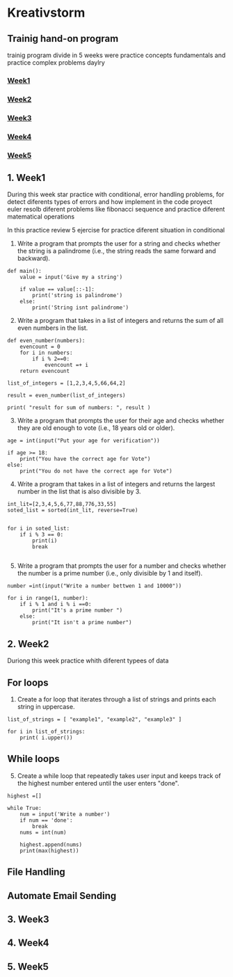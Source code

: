 # Kreativstorm 
## Trainig hand-on program 
trainig program divide in 5 weeks were practice concepts fundamentals and practice complex problems daylry 
###  [Week1](#1-week1)
###  [Week2](#2-week2)
###  [Week3](#3-week3)
###  [Week4](#4-week4)
###  [Week5](#5-week5)


## 1. Week1
During this week star practice with conditional, error handling problems, for detect diferents types of errors and how implement in the code
proyect euler resolb diferent problems like fibonacci sequence and practice diferent matematical operations 

In this practice review 5 ejercise for practice diferent situation in conditional  
1. Write a program that prompts the user for a string and checks whether the string is a palindrome (i.e., the string reads the same forward and backward).
```   
def main():
    value = input('Give my a string')
    
    if value == value[::-1]:
        print('string is palindrome')
    else:
        print('String isnt palindrome')

```

2. Write a program that takes in a list of integers and returns the sum of all even numbers in the list.
```
def even_number(numbers):
    evencount = 0
    for i in numbers:
        if i % 2==0:
            evencount =+ i
    return evencount
    
list_of_integers = [1,2,3,4,5,66,64,2]

result = even_number(list_of_integers)

print( "result for sum of numbers: ", result )    
```


3. Write a program that prompts the user for their age and checks whether they are old enough to vote (i.e., 18 years old or older).
```
age = int(input("Put your age for verification"))

if age >= 18:
    print("You have the correct age for Vote")
else:
    print("You do not have the correct age for Vote")
```

4. Write a program that takes in a list of integers and returns the largest number in the list that is also divisible by 3.
```
int_lit=[2,3,4,5,6,77,88,776,33,55]
soted_list = sorted(int_lit, reverse=True)


for i in soted_list:
    if i % 3 == 0:
        print(i)
        break 
        
```


5. Write a program that prompts the user for a number and checks whether the number is a prime number (i.e., only divisible by 1 and itself).
```
number =int(input("Write a number bettwen 1 and 10000"))

for i in range(1, number):
    if i % 1 and i % i ==0:
        print("It's a prime number ")
    else:
        print("It isn't a prime number")
```



## 2. Week2
Duriong this week practice whith diferent typees of data 

## For loops

1. Create a for loop that iterates through a list of strings and prints each string in uppercase.
```
list_of_strings = [ "example1", "example2", "example3" ]

for i in list_of_strings:
    print( i.upper())
```
## While loops

5. Create a while loop that repeatedly takes user input and keeps track of the highest number entered until the user enters "done".
```
highest =[]

while True:
    num = input('Write a number')
    if num == 'done':
        break
    nums = int(num)

    highest.append(nums)
    print(max(highest))
```

## File Handling



## Automate Email Sending

## 3. Week3
## 4. Week4
## 5. Week5
